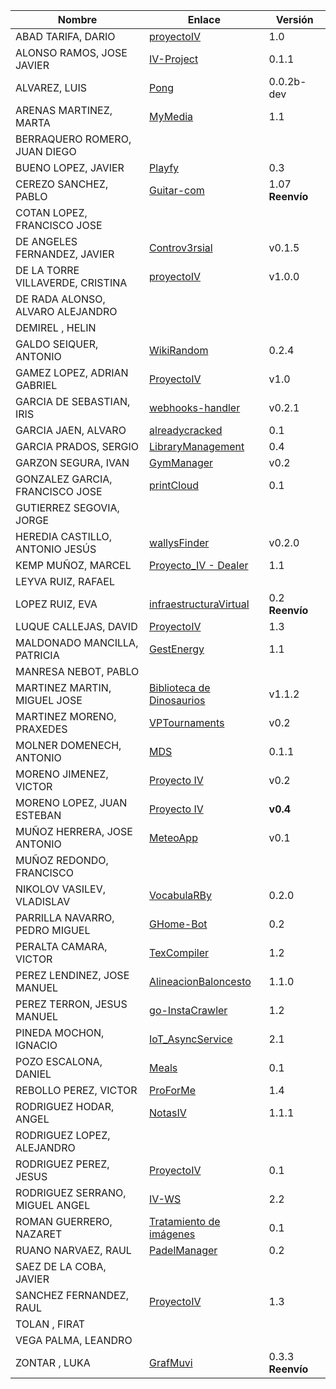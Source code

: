 | Nombre | Enlace | Versión |
|--------|--------|---------|
|ABAD TARIFA, DARIO | [proyectoIV](https://github.com/daraahh/proyectoIV) | 1.0 |
|ALONSO RAMOS, JOSE JAVIER | [IV-Project](https://github.com/JJavier98/IV-Project) | 0.1.1 |
|ALVAREZ, LUIS | [Pong](https://github.com/lag2k/pong) | 0.0.2b-dev |
|ARENAS MARTINEZ, MARTA| [MyMedia](https://github.com/MartaArM/proyectoIV1920) | 1.1 |
|BERRAQUERO ROMERO, JUAN DIEGO | | |
|BUENO LOPEZ, JAVIER | [Playfy](https://github.com/JaviBL8/Playfy) | 0.3 |
|CEREZO SANCHEZ, PABLO | [Guitar-com](https://github.com/pcerezo/Proyecto-IV-19-20) | 1.07 **Reenvío** |
|COTAN LOPEZ, FRANCISCO JOSE | | |
|DE ANGELES FERNANDEZ, JAVIER | [Controv3rsial](https://github.com/jdafer98/Controv3rsial) | v0.1.5 |
|DE LA TORRE VILLAVERDE, CRISTINA |[proyectoIV](https://github.com/cvillaverde24/proyectoIV) | v1.0.0 |
|DE RADA ALONSO, ALVARO ALEJANDRO | | |
|DEMIREL , HELIN | | |
|GALDO SEIQUER, ANTONIO | [WikiRandom](https://github.com/OMGitsXupi/WikiRandom) | 0.2.4 |
|GAMEZ LOPEZ, ADRIAN GABRIEL | [ProyectoIV](https://github.com/Gadri8/ProyectoIV) | v1.0 |
|GARCIA DE SEBASTIAN, IRIS | [webhooks-handler](https://github.com/iris-garcia/webhooks-handler) | v0.2.1 |
|GARCIA JAEN, ALVARO | [alreadycracked](https://github.com/AlvaroGarciaJaen/alreadycracked) | 0.1 |
|GARCIA PRADOS, SERGIO | [LibraryManagement](https://github.com/sergiogp98/LibraryManagement) | 0.4 |
|GARZON SEGURA, IVAN | [GymManager](https://github.com/i4vk/GymManager) | v0.2 |
|GONZALEZ GARCIA, FRANCISCO JOSE | [printCloud](https://github.com/Neo-Stark/Proyecto-IV-19-20) | 0.1 |
|GUTIERREZ SEGOVIA, JORGE | | |
|HEREDIA CASTILLO, ANTONIO JESÚS| [wallysFinder](https://github.com/antoni-heredia/WallysFinder) | v0.2.0 |
|KEMP MUÑOZ, MARCEL | [Proyecto_IV - Dealer](https://github.com/MarcelKemp/Proyecto_IV) | 1.1 |
|LEYVA RUIZ, RAFAEL | | |
|LOPEZ RUIZ, EVA | [infraestructuraVirtual](https://github.com/Lopuiz/infraestructuraVirtual) | 0.2 **Reenvío**|
|LUQUE CALLEJAS, DAVID | [ProyectoIV](https://github.com/davidluque1/ProyectoIV) | 1.3 |
|MALDONADO MANCILLA, PATRICIA |[GestEnergy](https://github.com/patriciamaldonado/GestEnergy) |1.1 |
|MANRESA NEBOT, PABLO | | |
|MARTINEZ MARTIN, MIGUEL JOSE |[Biblioteca de Dinosaurios](https://github.com/MiguelJMartinez/Proyecto-IV) | v1.1.2|
|MARTINEZ MORENO, PRAXEDES | [VPTournaments](https://github.com/pramartinez/IV_project) | v0.2 |
|MOLNER DOMENECH, ANTONIO | [MDS](https://github.com/antoniomdk/model-deployment-service) | 0.1.1 |
|MORENO JIMENEZ, VICTOR |[Proyecto IV](https://github.com/VictorMorenoJimenez/IV) | v0.2 |
|MORENO LOPEZ, JUAN ESTEBAN |[Proyecto IV](https://github.com/juaneml/IV_1920_Proyecto) |**__v0.4__**|
|MUÑOZ HERRERA, JOSE ANTONIO | [MeteoApp](https://github.com/JoseAntonioMHerrera/MeteoApp) | v0.1 |
|MUÑOZ REDONDO, FRANCISCO | | |
|NIKOLOV VASILEV, VLADISLAV | [VocabulaRBy](https://github.com/Vol0kin/VocabulaRBy) | 0.2.0 |
|PARRILLA NAVARRO, PEDRO MIGUEL |[GHome-Bot](https://github.com/SupeerP/GHome-Bot) |0.2 |
|PERALTA CAMARA, VICTOR | [TexCompiler](https://github.com/victorperalta93/IV-Proyecto) | 1.2 |
|PEREZ LENDINEZ, JOSE MANUEL | [AlineacionBaloncesto](https://github.com/jmplz14/AlineacionBaloncesto) | 1.1.0 |
|PEREZ TERRON, JESUS MANUEL | [go-InstaCrawler](https://github.com/Jesus-Sheriff/go-InstaCrawler) | 1.2 |
|PINEDA MOCHON, IGNACIO | [IoT_AsyncService](https://github.com/nachop97m/IoT_AsyncService) | 2.1 |
|POZO ESCALONA, DANIEL | [Meals](https://github.com/danipozo/meals) | 0.1 |
|REBOLLO PEREZ, VICTOR | [ProForMe](https://github.com/Rebits/ProForMe) | 1.4 |
|RODRIGUEZ HODAR, ANGEL | [NotasIV](https://github.com/angelhodar/NotasIV) | 1.1.1 |
|RODRIGUEZ LOPEZ, ALEJANDRO | | |
|RODRIGUEZ PEREZ, JESUS | [ProyectoIV](https://github.com/jesusrpII/Proyecto-IV)| 0.1 |
|RODRIGUEZ SERRANO, MIGUEL ANGEL | [IV-WS](https://github.com/miguelangelrdguez/IV-WS) | 2.2 |
|ROMAN GUERRERO, NAZARET | [Tratamiento de imágenes](https://github.com/nazaretrogue/Microservicio-multimedia) | 0.1 |
|RUANO NARVAEZ, RAUL | [PadelManager](https://github.com/ruanete/PadelManager) | 0.2 |
|SAEZ DE LA COBA, JAVIER | | |
|SANCHEZ FERNANDEZ, RAUL | [ProyectoIV](https://github.com/raulsf6/Proyecto-IV) | 1.3 |
|TOLAN , FIRAT | | |
|VEGA PALMA, LEANDRO | | |
|ZONTAR , LUKA | [GrafMuvi](https://github.com/lzontar/GrafMuvi) | 0.3.3 **Reenvío**|
